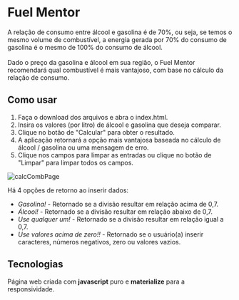 # Fuel Mentor

A relação de consumo entre álcool e gasolina é de 70%, ou seja, se temos o mesmo volume de combustível, a energia gerada por 70% do consumo de gasolina é o mesmo de 100% do consumo de álcool. <br><br>
Dado o preço da gasolina e álcool em sua região, o Fuel Mentor recomendará qual combustível é mais vantajoso, com base no cálculo da relação de consumo.

## Como usar

1. Faça o download dos arquivos e abra o index.html.
1. Insira os valores (por litro) de álcool e gasolina que deseja comparar.
1. Clique no botão de "Calcular" para obter o resultado.
1. A aplicação retornará a opção mais vantajosa baseada no cálculo de álcool / gasolina ou uma mensagem de erro.
1. Clique nos campos para limpar as entradas ou clique no botão de "Limpar" para limpar todos os campos.

![calcCombPage](https://user-images.githubusercontent.com/62827811/99071458-edcbb200-2590-11eb-9443-58f751f48d55.png)

Há 4 opções de retorno ao inserir dados:

* _Gasolina!_ - Retornado se a divisão resultar em relação acima de 0,7.
* _Álcool!_ - Retornado se a divisão resultar em relação abaixo de 0,7.
* _Use qualquer um!_ - Retornado se a divisão resultar em relação igual a 0,7.
* _Use valores acima de zero!!_ - Retornado se o usuário(a) inserir caracteres, números negativos, zero ou valores vazios.

## Tecnologias

Página web criada com **javascript** puro e **materialize** para a responsividade.
